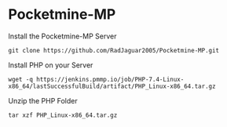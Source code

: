 # Pocketmine-MP
Install the Pocketmine-MP Server

```
git clone https://github.com/RadJaguar2005/Pocketmine-MP.git
```

Install PHP on your Server

```
wget -q https://jenkins.pmmp.io/job/PHP-7.4-Linux-x86_64/lastSuccessfulBuild/artifact/PHP_Linux-x86_64.tar.gz
```

Unzip the PHP Folder 

```
tar xzf PHP_Linux-x86_64.tar.gz
```

